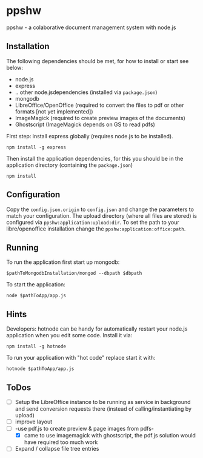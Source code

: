 # ppshw

ppshw - a colaborative document management system with node.js

## Installation

The following dependencies should be met, for how to install or start see below:

 * node.js
  * express
  * .. other node.jsdependencies (installed via `package.json`)
 * mongodb
 * LibreOffice/OpenOffice (required to convert the files to pdf or other formats [not yet implemented])
 * ImageMagick (required to create preview images of the documents)
 * Ghostscript (ImageMagick depends on GS to read pdfs)

First step: install express globally (requires node.js to be installed).

```shell
npm install -g express
```

Then install the application dependencies, for this you should be in the application directory (containing the `package.json`)

```shell
npm install
```

## Configuration

Copy the `config.json.origin` to `config.json` and change the parameters to match your configuration. 
The upload directory (where all files are stored) is configured via `ppshw:application:upload:dir`.
To set the path to your libre/openoffice installation change the `ppshw:application:office:path`.

## Running

To run the application first start up mongodb:

```shell
$pathToMongodbInstallation/mongod --dbpath $dbpath 
```

To start the application:

```shell
node $pathToApp/app.js
```


## Hints

Developers: hotnode can be handy for automatically restart your node.js application when you edit some code.
Install it via:

```shell
npm install -g hotnode
```

To run your application with "hot code" replace start it with:

```shell
hotnode $pathToApp/app.js
```

## ToDos

- [ ] Setup the LibreOffice instance to be running as service in background and send conversion requests there (instead of calling/instantiating by upload)
- [ ] improve layout
- [ ] -use pdf.js to create preview & page images from pdfs-
  - [x] came to use imagemagick with ghostscript, the pdf.js solution would have required too much work
- [ ] Expand / collapse file tree entries
